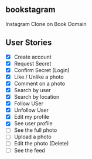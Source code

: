 ## bookstagram

Instagram Clone on Book Domain

## User Stories

- [x] Create account
- [x] Request Secret
- [x] Confirm Secret (Login)
- [x] Like / Unlike a photo
- [x] Comment on a photo
- [x] Search by user
- [x] Search by location
- [x] Follow USer
- [x] Unfollow User
- [x] Edit my profile
- [x] See user profile
- [ ] See the full photo
- [ ] Upload a photo
- [ ] Edit the photo (Delete)
- [ ] See the feed
